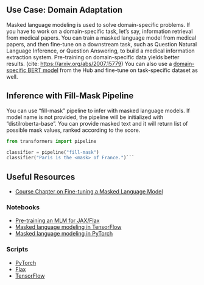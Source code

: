 ## Use Case: Domain Adaptation
Masked language modeling is used to solve domain-specific problems.
If you have to work on a domain-specific task, let’s say, information retrieval from medical papers. You can train a masked language model from medical papers, and then fine-tune on a downstream task, such as Question Natural Language Inference, or Question Answering, to build a medical information extraction system. Pre-training on domain-specific data yields better results. (cite: https://arxiv.org/abs/2007.15779) You can also use a [domain-specific BERT model](https://huggingface.co/microsoft/BiomedNLP-PubMedBERT-base-uncased-abstract-fulltext) from the Hub and fine-tune on task-specific dataset as well.

## Inference with Fill-Mask Pipeline
You can use “fill-mask” pipeline to infer with masked language models. If model name is not provided, the pipeline will be initialized with “distilroberta-base”. You can provide masked text and it will return list of possible mask values, ranked according to the score.

```python
from transformers import pipeline

classifier = pipeline("fill-mask")
classifier("Paris is the <mask> of France.")```
```

## Useful Resources
- [Course Chapter on Fine-tuning a Masked Language Model](https://huggingface.co/course/chapter7/3?fw=pt)
### Notebooks
- [Pre-training an MLM for JAX/Flax](https://github.com/huggingface/notebooks/blob/master/examples/masked_language_modeling_flax.ipynb)
- [Masked language modeling in TensorFlow](https://github.com/huggingface/notebooks/blob/master/examples/language_modeling-tf.ipynb)
- [Masked language modeling in PyTorch](https://github.com/huggingface/notebooks/blob/master/examples/language_modeling.ipynb)
### Scripts
- [PyTorch](https://github.com/huggingface/transformers/tree/master/examples/pytorch/language-modeling)
- [Flax](https://github.com/huggingface/transformers/tree/master/examples/flax/language-modeling)
- [TensorFlow](https://github.com/huggingface/transformers/tree/master/examples/tensorflow/language-modeling)